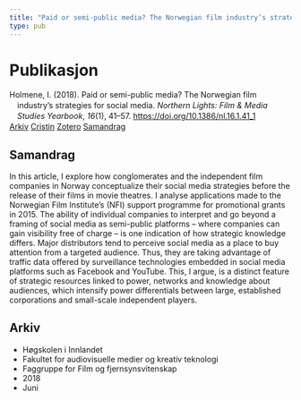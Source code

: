 ```yaml
---
title: "Paid or semi-public media? The Norwegian film industry’s strategies for social media"
type: pub
---
```

<h1>Publikasjon</h1>
<article id="csl-bib-container-YAZ9TMYN" class="csl-bib-container">
  <div class="csl-bib-body" style="line-height: 1.35; padding-left: 1em; text-indent:-1em;">
  <div class="csl-entry">Holmene, I. (2018). Paid or semi-public media? The Norwegian film industry&#x2019;s strategies for social media. <i>Northern Lights: Film &amp; Media Studies Yearbook</i>, <i>16</i>(1), 41&#x2013;57. <a href="https://doi.org/10.1386/nl.16.1.41_1">https://doi.org/10.1386/nl.16.1.41_1</a></div>
</div>
  <div class="csl-bib-buttons">
    <a href="#taxonomy-article-YAZ9TMYN" class="csl-bib-button">Arkiv</a>
    <a href="https://app.cristin.no/results/show.jsf?id=1590506" alt="Cristin URL" class="csl-bib-button">Cristin</a>
    <a href="http://zotero.org/groups/5022929/items/YAZ9TMYN" alt="Zotero URL" class="csl-bib-button">Zotero</a>
    <a href="#abstract-article-YAZ9TMYN" class="csl-bib-button">Samandrag</a>
  </div>
  <div id="csl-bib-meta-container-YAZ9TMYN"></div>
</article>
<div id="csl-bib-meta-YAZ9TMYN" class="csl-bib-meta">
  <article id="abstract-article-YAZ9TMYN" class="abstract-article">
    <h1>Samandrag</h1>
    In this article, I explore how conglomerates and the independent film companies in Norway conceptualize their social media strategies before the release of their films in movie theatres. I analyse applications made to the Norwegian Film Institute’s (NFI) support programme for promotional grants in 2015. The ability of individual companies to interpret and go beyond a framing of social media as semi-public platforms – where companies can gain visibility free of charge – is one indication of how strategic knowledge differs. Major distributors tend to perceive social media as a place to buy attention from a targeted audience. Thus, they are taking advantage of traffic data offered by surveillance technologies embedded in social media platforms such as Facebook and YouTube. This, I argue, is a distinct feature of strategic resources linked to power, networks and knowledge about audiences, which intensify power differentials between large, established corporations and small-scale independent players.
  </article>
  <article id="taxonomy-article-YAZ9TMYN" class="taxonomy-article">
    <h1>Arkiv</h1>
    <ul>
      <li>Høgskolen i Innlandet</li>
      <li>Fakultet for audiovisuelle medier og kreativ teknologi</li>
      <li>Faggruppe for Film og fjernsynsvitenskap</li>
      <li>2018</li>
      <li>Juni</li>
    </ul>
  </article>
</div>

